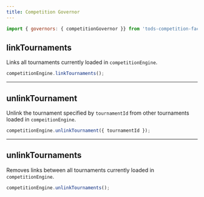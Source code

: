 ```yaml
---
title: Competition Governor
---
```


```js
import { governors: { competitionGovernor }} from 'tods-competition-factory';
```

## linkTournaments

Links all tournaments currently loaded in `competitionEngine`.

```js
competitionEngine.linkTournaments();
```

---

## unlinkTournament

Unlink the tournament specified by `tournamentId` from other tournaments loaded in `compeitionEngine`.

```js
competitionEngine.unlinkTournament({ tournamentId });
```

---

## unlinkTournaments

Removes links between all tournaments currently loaded in `competitionEngine`.

```js
competitionEngine.unlinkTournaments();
```
